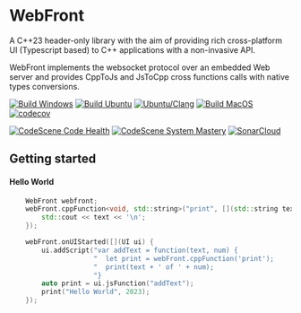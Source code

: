 # WebFront

A C++23 header-only library with the aim of providing rich cross-platform UI (Typescript based) to C++ applications with a non-invasive API.

WebFront implements the websocket protocol over an embedded Web server and provides CppToJs and JsToCpp cross functions calls with native types conversions.

[![Build Windows](https://github.com/ambroise-leclerc/WebFront/actions/workflows/BuildWindows.yml/badge.svg)](https://github.com/ambroise-leclerc/WebFront/actions/workflows/BuildWindows.yml)
[![Build Ubuntu](https://github.com/ambroise-leclerc/WebFront/actions/workflows/BuildLinux.yml/badge.svg)](https://github.com/ambroise-leclerc/WebFront/actions/workflows/BuildLinux.yml)
[![Ubuntu/Clang](https://github.com/ambroise-leclerc/WebFront/actions/workflows/BuildLinuxClang.yml/badge.svg)](https://github.com/ambroise-leclerc/WebFront/actions/workflows/BuildLinuxClang.yml)
[![Build MacOS](https://github.com/ambroise-leclerc/WebFront/actions/workflows/BuildMacOS.yml/badge.svg)](https://github.com/ambroise-leclerc/WebFront/actions/workflows/BuildMacOS.yml)
[![codecov](https://codecov.io/github/ambroise-leclerc/WebFront/branch/master/graph/badge.svg?token=ODE6O36XIV)](https://codecov.io/github/ambroise-leclerc/WebFront)

[![CodeScene Code Health](https://codescene.io/projects/29377/status-badges/code-health)](https://codescene.io/projects/29377)
[![CodeScene System Mastery](https://codescene.io/projects/29377/status-badges/system-mastery)](https://codescene.io/projects/29377)
[![SonarCloud](https://sonarcloud.io/api/project_badges/measure?project=ambroise-leclerc_WebFront&metric=alert_status)](https://sonarcloud.io/dashboard?id=ambroise-leclerc_WebFront)


## Getting started

#### Hello World
```cpp
    WebFront webfront;
    webFront.cppFunction<void, std::string>("print", [](std::string text) {
        std::cout << text << '\n';
    });

    webFront.onUIStarted([](UI ui) {
        ui.addScript("var addText = function(text, num) {                 "
                     "  let print = webFront.cppFunction('print');        "
                     "  print(text + ' of ' + num);                       "
                     "}                                                   ");
        auto print = ui.jsFunction("addText");
        print("Hello World", 2023);
    });

```

